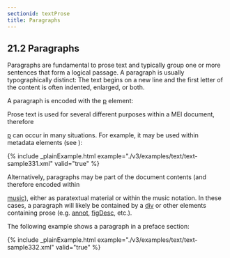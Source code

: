 ```yaml
---
sectionid: textProse
title: Paragraphs
---
```



<h2 id="textProse">
   <span class="headingNumber">21.2</span>
   <span class="head">Paragraphs</span>
</h2>
Paragraphs are fundamental to prose text and typically group one or more sentences
that form
a logical passage. A paragraph is usually typographically distinct: The text begins
on a new
line and the first letter of the content is often indented, enlarged, or both.

A paragraph is encoded with the 
<a class="link_odd_elementSpec" href="/v3/elements/p">p</a> element:



<span class="specList">
   
   <span class="specDesc"></span>
   
</span>


Prose text is used for several different purposes within a MEI document, therefore

<a class="link_odd_elementSpec" href="/v3/elements/p">p</a> can occur in many situations. For example, it may be used within
metadata elements (see 
<span class="ptr"></span>):


{% include _plainExample.html example="./v3/examples/text/text-sample331.xml" valid="true" %}

Alternatively, paragraphs may be part of the document contents (and therefore encoded
within

<a class="link_odd_elementSpec" href="/v3/elements/music">music</a>), either as 
<span class="ref">paratextual
   material
</span> or within the music notation. In these cases, a paragraph will likely be
contained by a 
<a class="link_odd_elementSpec" href="/v3/elements/div">div</a> or other elements containing prose (e.g. 
<a class="link_odd_elementSpec" href="/v3/elements/annot">annot</a>, 
<a class="link_odd_elementSpec" href="/v3/elements/figDesc">figDesc</a>, etc.).

The following example shows a paragraph in a preface section:


{% include _plainExample.html example="./v3/examples/text/text-sample332.xml" valid="true" %}

